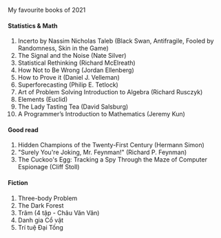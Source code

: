 My favourite books of 2021

#### Statistics & Math
1. Incerto by Nassim Nicholas Taleb (Black Swan, Antifragile, Fooled by Randomness, Skin in the Game)
2. The Signal and the Noise (Nate Silver)
3. Statistical Rethinking (Richard McElreath)
4. How Not to Be Wrong (Jordan Ellenberg)
5. How to Prove it (Daniel J. Velleman)
6. Superforecasting (Philip E. Tetlock)
7. Art of Problem Solving Introduction to Algebra (Richard Rusczyk)
8. Elements (Euclid)
9. The Lady Tasting Tea (David Salsburg)
10. A Programmer’s Introduction to Mathematics (Jeremy Kun)

#### Good read
1. Hidden Champions of the Twenty-First Century (Hermann Simon)
2. "Surely You're Joking, Mr. Feynman!" (Richard P. Feynman)
3. The Cuckoo's Egg: Tracking a Spy Through the Maze of Computer Espionage (Cliff Stoll)


#### Fiction
1. Three-body Problem
2. The Dark Forest
3. Trâm (4 tập - Châu Văn Văn)
4. Danh gia Cổ vật
5. Trí tuệ Đại Tống
